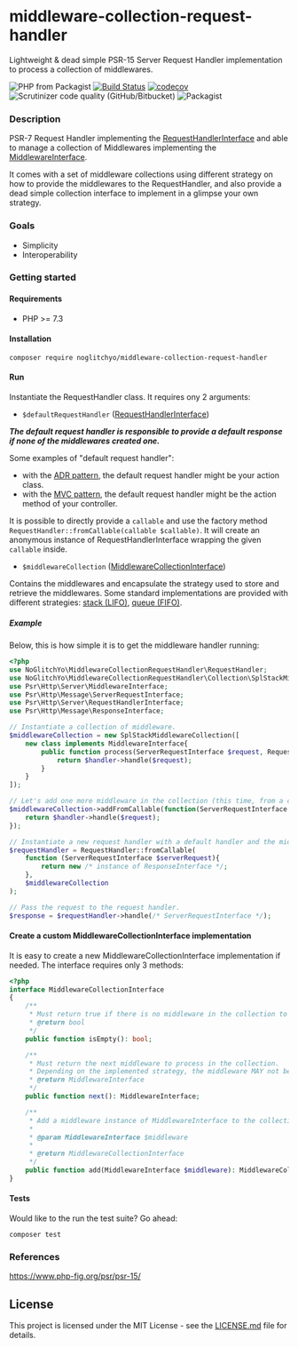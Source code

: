 # middleware-collection-request-handler

Lightweight & dead simple PSR-15 Server Request Handler implementation to process a collection of middlewares.

![PHP from Packagist](https://img.shields.io/packagist/php-v/noglitchyo/middleware-collection-request-handler.svg)
[![Build Status](https://travis-ci.org/noglitchyo/middleware-collection-request-handler.svg?branch=master)](https://travis-ci.org/noglitchyo/middleware-collection-request-handler)
[![codecov](https://codecov.io/gh/noglitchyo/middleware-collection-request-handler/branch/master/graph/badge.svg)](https://codecov.io/gh/noglitchyo/middleware-collection-request-handler)
![Scrutinizer code quality (GitHub/Bitbucket)](https://img.shields.io/scrutinizer/quality/g/noglitchyo/middleware-collection-request-handler.svg)
![Packagist](https://img.shields.io/packagist/l/noglitchyo/middleware-collection-request-handler.svg)

### Description

PSR-7 Request Handler implementing the [RequestHandlerInterface](https://github.com/php-fig/http-server-handler/blob/master/src/RequestHandlerInterface.php) 
and able to manage a collection of Middlewares implementing the [MiddlewareInterface](https://github.com/php-fig/http-server-middleware/blob/master/src/MiddlewareInterface.php).

It comes with a set of middleware collections using different strategy on how to provide the middlewares to the RequestHandler, and also provide a dead simple collection interface to implement in a glimpse your own strategy.

### Goals

- Simplicity
- Interoperability

### Getting started

#### Requirements

- PHP >= 7.3

#### Installation

`composer require noglitchyo/middleware-collection-request-handler`

#### Run

Instantiate the RequestHandler class. It requires ony 2 arguments:

- `$defaultRequestHandler` ([RequestHandlerInterface](https://github.com/php-fig/http-server-handler/blob/master/src/RequestHandlerInterface.php))

***The default request handler is responsible to provide a default response if none of the middlewares created one.***

Some examples of "default request handler": 
- with the [ADR pattern](https://en.wikipedia.org/wiki/Action%E2%80%93domain%E2%80%93responder), the default request handler might be your action class.
- with the [MVC pattern](https://en.wikipedia.org/wiki/Model%E2%80%93view%E2%80%93controller), the default request handler might be the action method of your controller.

It is possible to directly provide a `callable` and use the factory method `RequestHandler::fromCallable(callable $callable)`. 
It will create an anonymous instance of RequestHandlerInterface wrapping the given `callable` inside.

- `$middlewareCollection` ([MiddlewareCollectionInterface](https://github.com/noglitchyo/middleware-collection-request-handler/blob/master/src/MiddlewareCollectionInterface.php))

Contains the middlewares and encapsulate the strategy used to store and retrieve the middlewares.
Some standard implementations are provided with different strategies: [stack (LIFO)](https://github.com/noglitchyo/middleware-collection-request-handler/blob/master/src/Collection/SplStackMiddlewareCollection.php), [queue (FIFO)](https://github.com/noglitchyo/middleware-collection-request-handler/blob/master/src/Collection/SplQueueMiddlewareCollection.php).

##### Example

Below, this is how simple it is to get the middleware handler running:

```php
<?php
use NoGlitchYo\MiddlewareCollectionRequestHandler\RequestHandler;
use NoGlitchYo\MiddlewareCollectionRequestHandler\Collection\SplStackMiddlewareCollection;
use Psr\Http\Server\MiddlewareInterface;
use Psr\Http\Message\ServerRequestInterface;
use Psr\Http\Server\RequestHandlerInterface;
use Psr\Http\Message\ResponseInterface;

// Instantiate a collection of middleware.
$middlewareCollection = new SplStackMiddlewareCollection([
    new class implements MiddlewareInterface{
        public function process(ServerRequestInterface $request, RequestHandlerInterface $handler) : ResponseInterface{
            return $handler->handle($request);
        }
    }
]);

// Let's add one more middleware in the collection (this time, from a callable)
$middlewareCollection->addFromCallable(function(ServerRequestInterface $request, RequestHandlerInterface $handler){
    return $handler->handle($request);
});

// Instantiate a new request handler with a default handler and the middleware collection.
$requestHandler = RequestHandler::fromCallable(
    function (ServerRequestInterface $serverRequest){
        return new /* instance of ResponseInterface */;
    }, 
    $middlewareCollection
);

// Pass the request to the request handler.
$response = $requestHandler->handle(/* ServerRequestInterface */); 

```

#### Create a custom MiddlewareCollectionInterface implementation

It is easy to create a new MiddlewareCollectionInterface implementation if needed. The interface requires only 3 methods:
```php
<?php
interface MiddlewareCollectionInterface
{
    /**
     * Must return true if there is no middleware in the collection to process.
     * @return bool
     */
    public function isEmpty(): bool;

    /**
     * Must return the next middleware to process in the collection.
     * Depending on the implemented strategy, the middleware MAY not be removed from the collection.
     * @return MiddlewareInterface
     */
    public function next(): MiddlewareInterface;

    /**
     * Add a middleware instance of MiddlewareInterface to the collection.
     *
     * @param MiddlewareInterface $middleware
     *
     * @return MiddlewareCollectionInterface
     */
    public function add(MiddlewareInterface $middleware): MiddlewareCollectionInterface;
}
```

#### Tests

Would like to the run the test suite? Go ahead:

`composer test`

### References

https://www.php-fig.org/psr/psr-15/

## License

This project is licensed under the MIT License - see the [LICENSE.md](LICENSE.md) file for details.
